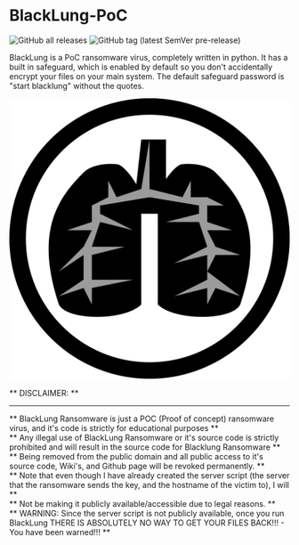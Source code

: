 # BlackLung-PoC
![GitHub all releases](https://img.shields.io/github/downloads/PlayzDev/BlackLung-PoC/total?style=flat-square&logo=GitHub&link=https%3A%2F%2Fgithub.com%2FPlayzDev%2FBlackLung-PoC%2Freleases) ![GitHub tag (latest SemVer pre-release)](https://img.shields.io/github/v/tag/PlayzDev/BlackLung-PoC?style=flat-square&logo=GitHub&label=Version)




BlackLung is a PoC ransomware virus, completely written in python. It has a built in safeguard, which is enabled by default so you don't accidentally encrypt your files on your main system. The default safeguard  password is "start blacklung" without the quotes. 

![BlackLung!](/Images/black-lung-icon.png)

** DISCLAIMER: **
**                                                                                                                                                                             **  
**   BlackLung Ransomware is just a POC  (Proof of concept) ransomware virus, and it's code is strictly for educational purposes                                               **  
**   Any illegal use of BlackLung Ransomware or it's source code is strictly prohibited and will result in the source code for Blacklung Ransomware                            **  
**   Being removed from the public domain and all public access to it's source code, Wiki's, and Github page will be revoked permanently.                                      **  
**   Note that even though I have already created the server script (the server that the ransomware sends the key, and the hostname of the victim to), I will                  **  
**   Not be making it publicly available/accessible due to legal reasons.                                                                                                      **  
** WARNING: Since the server script is not publicly available, once you run BlackLung THERE IS ABSOLUTELY NO WAY TO GET YOUR FILES BACK!!! - You have been warned!!!           **            
